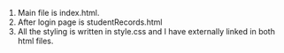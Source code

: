 1. Main file is index.html.
2. After login page is studentRecords.html
3. All the styling is written in style.css and I have externally linked in both html files.
